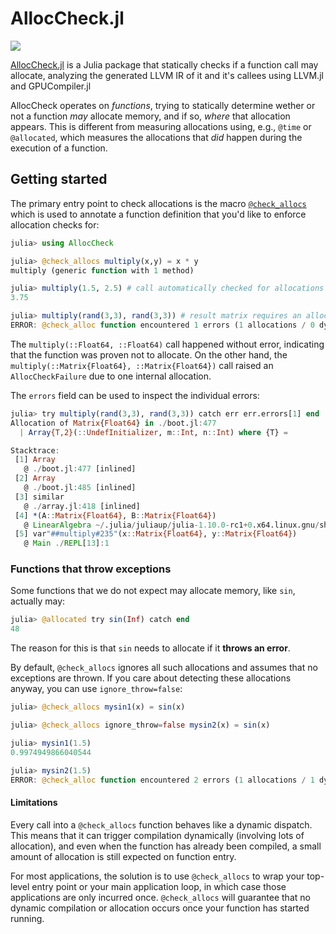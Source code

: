 # AllocCheck.jl

<!-- [![Build Status](https://github.com/gbaraldi/AllocCheck.jl/actions/workflows/CI.yml/badge.svg?branch=main)](https://github.com/gbaraldi/AllocCheck.jl/actions/workflows/CI.yml?query=branch%3Amain) -->

[![](https://img.shields.io/badge/docs-dev-blue.svg)](https://juliacomputing.github.io/AllocCheck.jl/dev/)

[AllocCheck.jl](https://github.com/JuliaComputing/AllocCheck.jl) is a Julia package that statically checks if a function call may allocate, analyzing the generated LLVM IR of it and it's callees using LLVM.jl and GPUCompiler.jl

AllocCheck operates on _functions_, trying to statically determine wether or not a function _may_ allocate memory, and if so, _where_ that allocation appears. This is different from measuring allocations using, e.g., `@time` or `@allocated`, which measures the allocations that _did_ happen during the execution of a function.

## Getting started

The primary entry point to check allocations is the macro [`@check_allocs`](@ref) which is used to annotate a function definition that you'd like to enforce allocation checks for:
```julia
julia> using AllocCheck

julia> @check_allocs multiply(x,y) = x * y
multiply (generic function with 1 method)

julia> multiply(1.5, 2.5) # call automatically checked for allocations
3.75

julia> multiply(rand(3,3), rand(3,3)) # result matrix requires an allocation
ERROR: @check_alloc function encountered 1 errors (1 allocations / 0 dynamic dispatches).
```

The `multiply(::Float64, ::Float64)` call happened without error, indicating that the function was proven not to allocate. On the other hand, the `multiply(::Matrix{Float64}, ::Matrix{Float64})` call raised an `AllocCheckFailure` due to one internal allocation.

The `errors` field can be used to inspect the individual errors:
```julia
julia> try multiply(rand(3,3), rand(3,3)) catch err err.errors[1] end
Allocation of Matrix{Float64} in ./boot.jl:477
  | Array{T,2}(::UndefInitializer, m::Int, n::Int) where {T} =

Stacktrace:
 [1] Array
   @ ./boot.jl:477 [inlined]
 [2] Array
   @ ./boot.jl:485 [inlined]
 [3] similar
   @ ./array.jl:418 [inlined]
 [4] *(A::Matrix{Float64}, B::Matrix{Float64})
   @ LinearAlgebra ~/.julia/juliaup/julia-1.10.0-rc1+0.x64.linux.gnu/share/julia/stdlib/v1.10/LinearAlgebra/src/matmul.jl:113
 [5] var"##multiply#235"(x::Matrix{Float64}, y::Matrix{Float64})
   @ Main ./REPL[13]:1
```

### Functions that throw exceptions

Some functions that we do not expect may allocate memory, like `sin`, actually may:
```julia
julia> @allocated try sin(Inf) catch end
48
```

The reason for this is that `sin` needs to allocate if it **throws an error**.

By default, `@check_allocs` ignores all such allocations and assumes that no exceptions are thrown. If you care about detecting these allocations anyway, you can use `ignore_throw=false`:
```julia
julia> @check_allocs mysin1(x) = sin(x)

julia> @check_allocs ignore_throw=false mysin2(x) = sin(x)

julia> mysin1(1.5)
0.9974949866040544

julia> mysin2(1.5)
ERROR: @check_alloc function encountered 2 errors (1 allocations / 1 dynamic dispatches).
```

#### Limitations

 Every call into a `@check_allocs` function behaves like a dynamic dispatch. This means that it can trigger compilation dynamically (involving lots of allocation), and even when the function has already been compiled, a small amount of allocation is still expected on function entry.

 For most applications, the solution is to use `@check_allocs` to wrap your top-level entry point or your main application loop, in which case those applications are only incurred once. `@check_allocs` will guarantee that no dynamic compilation or allocation occurs once your function has started running.
